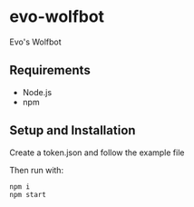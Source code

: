 # evo-wolfbot
Evo's Wolfbot

## Requirements
- Node.js
- npm

## Setup and Installation
Create a token.json and follow the example file

Then run with:
```
npm i
npm start
```
